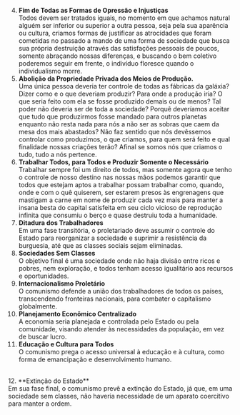 4. **Fim de Todas as Formas de Opressão e Injustiças**<br>
	Todos devem ser tratados iguais, no momento em que achamos natural alguém ser inferior ou superior a outra pessoa, seja pela sua aparência ou cultura, criamos formas de justificar as atrocidades que foram cometidas no passado a mando de uma forma de sociedade que busca sua própria destruição através das satisfações pessoais de poucos, somente abraçando nossas diferenças, e buscando o bem coletivo poderemos seguir em frente, o indivíduo floresce quando o individualismo morre.
	<br>
5. **Abolição da Propriedade Privada dos Meios de Produção.**<br>
	Uma única pessoa deveria ter controle de todas as fábricas da galáxia? Dizer como e o que deveriam produzir? Para onde a produção iria? O que seria feito com ela se fosse produzido demais ou de menos? Tal poder não deveria ser de toda a sociedade? Porquê deveríamos aceitar que tudo que produzirmos fosse mandado para outros planetas enquanto não resta nada para nós a não ser as sobras que caem da mesa dos mais abastados? Não faz sentido que nós devêssemos controlar como produzimos, o que criamos, para quem será feito e qual finalidade nossas criações terão? Afinal se somos nós que criamos o tudo, tudo a nós pertence.
	<br>
6. **Trabalhar Todos, para Todos e Produzir Somente o Necessário**<br>
	Trabalhar sempre foi um direito de todos, mas somente agora que tenho o controle de nosso destino nas nossas mãos podemos garantir que todos que estejam aptos a trabalhar possam trabalhar como, quando, onde e com o quê quiserem, ser estarem presos às engrenagens que mastigam a carne em nome de produzir cada vez mais para manter a insana besta do capital satisfeita em seu ciclo vicioso de reprodução infinita que consumiu o berço e quase destruiu toda a humanidade.
	<Br>
7. **Ditadura dos Trabalhadores**<br>
    Em uma fase transitória, o proletariado deve assumir o controle do Estado para reorganizar a sociedade e suprimir a resistência da burguesia, até que as classes sociais sejam eliminadas.
    <br>
8. **Sociedades Sem Classes**<br>
	   O objetivo final é uma sociedade onde não haja divisão entre ricos e pobres, nem exploração, e todos tenham acesso igualitário aos recursos e oportunidades.
	   <br>
9. **Internacionalismo Proletário**<br>
	   O comunismo defende a união dos trabalhadores de todos os países, transcendendo fronteiras nacionais, para combater o capitalismo globalmente.
	   <br>
10. **Planejamento Econômico Centralizado**<br>
	   A economia seria planejada e controlada pelo Estado ou pela comunidade, visando atender às necessidades da população, em vez de buscar lucro.
	   <br>
11. **Educação e Cultura para Todos**<br>
	O comunismo prega o acesso universal à educação e à cultura, como forma de emancipação e desenvolvimento humano.
   <br>
   12. **Extinção do Estado**<br>
    Em sua fase final, o comunismo prevê a extinção do Estado, já que, em uma sociedade sem classes, não haveria necessidade de um aparato coercitivo para manter a ordem.
